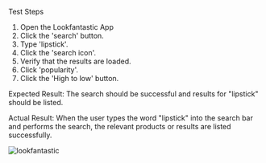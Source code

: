 Test Steps
1. Open the Lookfantastic App
2. Click the 'search' button.
3. Type 'lipstick'.
4. Click the 'search icon'.
5. Verify that the results are loaded.
6. Click 'popularity'.
7. Click the 'High to low' button.

Expected Result: The search should be successful and results for "lipstick" should be listed.

Actual Result: When the user types the word "lipstick" into the search bar and performs the search, the relevant products or results are listed successfully.
   





![lookfantastic](https://github.com/user-attachments/assets/dc20d0e6-ec19-4d5c-ba47-94f0e99f8d48)

